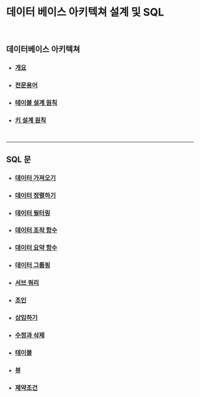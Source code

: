 # 데이터 베이스 아키텍쳐 설계 및 SQL

<br>

## 데이터베이스 아키텍쳐

- ### [개요](https://github.com/banziha104/Database_Architecture_SQL/blob/master/markdown_arch/01_RDB.md)

- ### [전문용어](https://github.com/banziha104/Database_Architecture_SQL/blob/master/markdown_arch/02_Word.md)

- ### [테이블 설계 원칙](https://github.com/banziha104/Database_Architecture_SQL/blob/master/markdown_arch/03_Table.md)

- ### [키 설계 원칙](https://github.com/banziha104/Database_Architecture_SQL/blob/master/markdown_arch/04_Key.md)


<br>

---


## SQL 문


- ### [데이터 가져오기](https://github.com/banziha104/Database_Architecture_SQL/blob/master/markdown_sql/01_READ_BASIC.md)

- ### [데이터 정렬하기](https://github.com/banziha104/Database_Architecture_SQL/blob/master/markdown_sql/02_SORT.md)

- ### [데이터 필터링](https://github.com/banziha104/Database_Architecture_SQL/blob/master/markdown_sql/03_Filtering.md)

- ### [데이터 조작 함수](https://github.com/banziha104/Database_Architecture_SQL/blob/master/markdown_sql/04_Data_Function.md)

- ### [데이터 요약 함수](https://github.com/banziha104/Database_Architecture_SQL/blob/master/markdown_sql/05_GroupFuntion.md)

- ### [데이터 그룹핑](https://github.com/banziha104/Database_Architecture_SQL/blob/master/markdown_sql/06_Grouping.md)

- ### [서브 쿼리](https://github.com/banziha104/Database_Architecture_SQL/blob/master/markdown_sql/07_Sub_Query.md)

- ### [조인](https://github.com/banziha104/Database_Architecture_SQL/blob/master/markdown_sql/08_Join.md)

- ### [삽입하기](https://github.com/banziha104/Database_Architecture_SQL/blob/master/markdown_sql/09_Insert.md)

- ### [수정과 삭제](https://github.com/banziha104/Database_Architecture_SQL/blob/master/markdown_sql/10_Update_Delete.md)

- ### [테이블](https://github.com/banziha104/Database_Architecture_SQL/blob/master/markdown_sql/11_Table.md)

- ### [뷰](https://github.com/banziha104/Database_Architecture_SQL/blob/master/markdown_sql/12_View.md)

- ### [제약조건](https://github.com/banziha104/Database_Architecture_SQL/blob/master/markdown_sql/13_Database_Controller.md)



